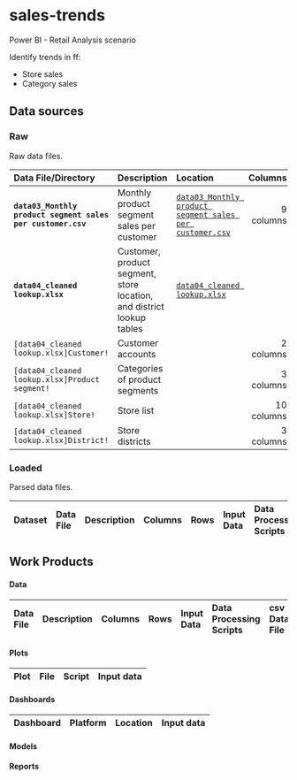 # sales-trends
Power BI - Retail Analysis scenario

Identify trends in ff:

* Store sales
* Category sales

## Data sources

### Raw
Raw data files.
 
| Data File/Directory | Description | Location | Columns | Rows | Size |
|:--|:--|:--|--:|--:|--:|
| **`data03_Monthly product segment sales per customer.csv`** | Monthly product segment sales per customer | [`data03_Monthly product segment sales per customer.csv`](https://drive.google.com/open?id=1sb4AFDguHUIuLZoaMk4c8t4iwyHo-1GI) | 9 columns | 327,165 rows | 20,494,169 bytes |
| **`data04_cleaned lookup.xlsx`** | Customer, product segment, store location, and district lookup tables | [`data04_cleaned lookup.xlsx`](https://drive.google.com/open?id=1M0OQJMP57I4rQFwHlZij0PqJJuGvgi0g) |  |  | 53,388 bytes |
| `[data04_cleaned lookup.xlsx]Customer!` | Customer accounts |  | 2 columns | 78 rows |  |
| `[data04_cleaned lookup.xlsx]Product segment!` | Categories of product segments |  | 3 columns | 1,415 rows |  |
| `[data04_cleaned lookup.xlsx]Store!` | Store list |  | 10 columns | 104 rows |  |
| `[data04_cleaned lookup.xlsx]District!` | Store districts |  | 3 columns | 9 rows |  |

### Loaded
Parsed data files.

| Dataset | Data File | Description | Columns | Rows | Input Data | Data Processing Scripts |
|:--|:--|:--|--:|--:|:--|:--|
 
## Work Products

#### Data
 
| Data File | Description | Columns | Rows | Input Data | Data Processing Scripts | csv Data File | xlsx Data File | R Data File |
|:--|:--|--:|--:|:--|:--|:--|:--|:--|
 
#### Plots
 
| Plot | File | Script | Input data |
|:--|:--|:--|:--|
 
#### Dashboards

| Dashboard | Platform | Location | Input data |
|:--|:-:|:--|:--|

#### Models

#### Reports

